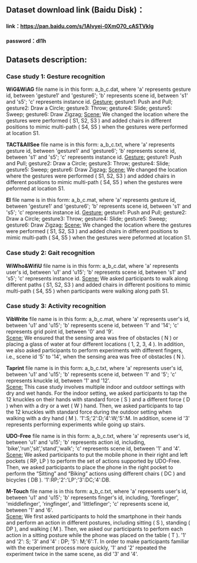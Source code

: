 ## Dataset download link (Baidu Disk)：

#### link：https://pan.baidu.com/s/1AIvyei-0XmO70_cASTVkIg 

#### password：dl1h

## Datasets description:

### Case study 1: Gesture recognition

**WiG&WiAG** file name is in this form: a_b_c.dat, where 'a' represents gesture id, between 'gesture1' and 'gesture6'; 'b' represents scene id, between 's1' and 's5'; 'c' represents instance id. 
<u>Gesture:</u> gesture1: Push and Pull; gesture2: Draw a Circle; gesture3: Throw; gesture4: Slide; gesture5: Sweep; gesture6: Draw Zigzag;
<u>Scene:</u> We changed the location where the gestures were performed ( S1, S2, S3 ) and added chairs in different positions to mimic multi-path ( S4, S5 ) when the gestures were performed at location S1.

**TACT&AllSee** file name is in this form: a_b_c.txt, where 'a' represents gesture id, between 'gesture1' and 'gesture6'; 'b' represents scene id, between 's1' and 's5'; 'c' represents instance id. 
<u>Gesture:</u> gesture1: Push and Pull; gesture2: Draw a Circle; gesture3: Throw; gesture4: Slide; gesture5: Sweep; gesture6: Draw Zigzag;
<u>Scene:</u> We changed the location where the gestures were performed ( S1, S2, S3 ) and added chairs in different positions to mimic multi-path ( S4, S5 ) when the gestures were peformed at location S1.

**EI** file name is in this form: a_b_c.mat, where 'a' represents gesture id, between 'gesture1' and 'gesture6'; 'b' represents scene id, between 's1' and 's5'; 'c' represents instance id. 
<u>Gesture:</u> gesture1: Push and Pull; gesture2: Draw a Circle; gesture3: Throw; gesture4: Slide; gesture5: Sweep; gesture6: Draw Zigzag;
<u>Scene:</u> We changed the location where the gestures were performed ( S1, S2, S3 ) and added chairs in different positions to mimic multi-path ( S4, S5 ) when the gestures were peformed at location S1. 

### Case study 2: Gait recognition

**WiWho&WifiU** file name is in this form: a_b_c.dat, where 'a' represents user's id, between 'u1' and 'u15'; 'b' represents scene id, between 's1' and 's5'; 'c' represents instance id.
<u>Scene:</u> We asked participants to walk along different paths ( S1, S2, S3 ) and added chairs in different positions to mimic multi-path ( S4, S5 ) when participants were walking along path S1.

### Case study 3: Activity recognition

**VibWrite** file name is in this form: a_b_c.mat, where 'a' represents user's id, between 'u1' and 'u15'; 'b' represents scene id, between '1' and '14'; 'c' represents grid point id, between '0' and '9'.  
<u>Scene:</u> We ensured that the sensing area was free of obstacles ( N ) or placing a glass of water at four different locations ( 1, 2, 3, 4 ). In addition, we also asked participants to perform experiments with different fingers, i.e., scene id '5' to '14', when the sensing area was free of obstacles ( N ). 

**Taprint** file name is in this form: a_b_c.txt, where 'a' represents user's id, between 'u1' and 'u15'; 'b' represents scene id, between '1' and '5'; 'c' represents knuckle id, between '1' and '12'.  
<u>Scene:</u> This case study involves multiple indoor and outdoor settings with dry and wet hands. For the indoor setting, we asked participants to tap the 12 knuckles on their hands with standard force ( S ) and a different force ( D ) when with a dry or a wet ( W ) hand. Then, we asked participants to tap the 12 knuckles with standard force during the outdoor setting when walking with a dry hand ( M ). '1':S;'2':D;'4':W;'5':M. In addition, scene id '3' represents performing experiments while going up stairs.

**UDO-Free** file name is in this form: a_b_c.txt, where 'a' represents user's id, between 'u1' and 'u15'; 'b' represents action id, including, 'bike','run','sit','stand','walk'; 'c' represents scene id, between '1' and '4'.   
<u>Scene:</u> We asked participants to put the mobile phone in their right and left pockets ( RP, LP ) to perform the set of actions supported by UDO-Free. Then, we asked participants to place the phone in the right pocket to perform the “Sitting” and “Biking” actions using different chairs ( DC ) and bicycles ( DB ).  '1':RP;'2':'LP';'3':DC;'4':DB. 

**M-Touch** file name is in this form: a_b_c.txt, where 'a' represents user's id, between 'u1' and 'u15'; 'b' represents finger's id, including, 'forefinger', 'middlefinger', 'ringfinger',  and  'littlefinger'; 'c' represents scene id, between '1' and '6'.  
<u>Scene:</u> We first asked participants to hold the smartphone in their hands and perform an action in different postures, including sitting ( S ), standing ( DP ), and walking ( M ). Then, we asked our participants to perform each action in a sitting posture while the phone was placed on the table ( T ). '1' and '2': S; '3' and '4' : DP; '5': M;'6':T.  In order to make participants familiar with the experiment process more quickly, '1' and '2' repeated the experiment twice in the same scene, as did '3' and '4'.











